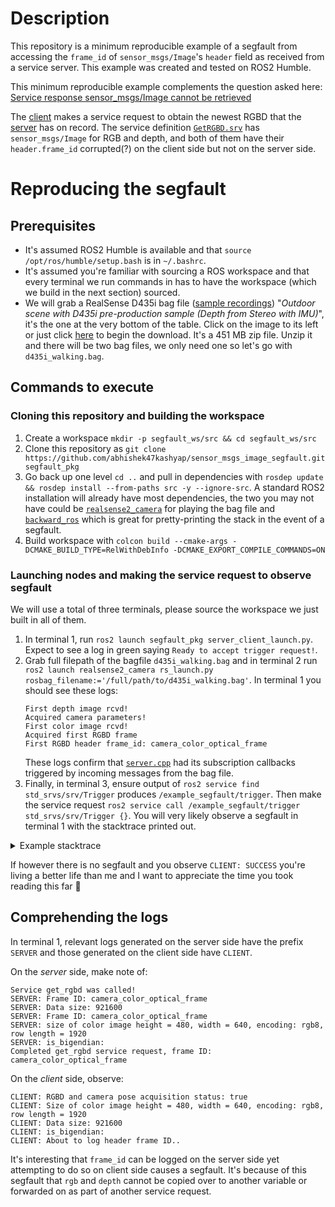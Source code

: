 # Description
This repository is a minimum reproducible example of a segfault from accessing the `frame_id` of `sensor_msgs/Image`'s `header` field as received from a service server. This example was created and tested on ROS2 Humble.

This minimum reproducible example complements the question asked here: [Service response sensor_msgs/Image cannot be retrieved](https://robotics.stackexchange.com/questions/115197/service-response-sensor-msgs-image-cannot-be-retrieved)

The [client](https://github.com/abhishek47kashyap/sensor_msgs_image_segfault/blob/main/src/client.cpp) makes a service request to obtain the newest RGBD that the [server](https://github.com/abhishek47kashyap/sensor_msgs_image_segfault/blob/main/src/server.cpp) has on record. The service definition [`GetRGBD.srv`](https://github.com/abhishek47kashyap/sensor_msgs_image_segfault/blob/main/srv/GetRGBD.srv) has `sensor_msgs/Image` for RGB and depth, and both of them have their `header.frame_id` corrupted(?) on the client side but not on the server side.

# Reproducing the segfault
## Prerequisites
- It's assumed ROS2 Humble is available and that `source /opt/ros/humble/setup.bash` is in `~/.bashrc`.
- It's assumed you're familiar with sourcing a ROS workspace and that every terminal we run commands in has to have the workspace (which we build in the next section) sourced.
- We will grab a RealSense D435i bag file ([sample recordings](https://github.com/IntelRealSense/librealsense/blob/master/doc/sample-data.md#files)) "_Outdoor scene with D435i pre-production sample (Depth from Stereo with IMU)_", it's the one at the very bottom of the table. Click on the image to its left or just click [here](https://librealsense.intel.com/rs-tests/TestData/d435i_sample_data.zip) to begin the download. It's a 451 MB zip file. Unzip it and there will be two bag files, we only need one so let's go with `d435i_walking.bag`.
## Commands to execute
### Cloning this repository and building the workspace
1. Create a workspace `mkdir -p segfault_ws/src && cd segfault_ws/src`
2. Clone this repository as `git clone https://github.com/abhishek47kashyap/sensor_msgs_image_segfault.git segfault_pkg`
3. Go back up one level `cd ..` and pull in dependencies with `rosdep update && rosdep install --from-paths src -y --ignore-src`. A standard ROS2 installation will already have most dependencies, the two you may not have could be [`realsense2_camera`](https://github.com/IntelRealSense/realsense-ros) for playing the bag file and [`backward_ros`](https://github.com/pal-robotics/backward_ros) which is great for pretty-printing the stack in the event of a segfault.
4. Build workspace with `colcon build --cmake-args -DCMAKE_BUILD_TYPE=RelWithDebInfo -DCMAKE_EXPORT_COMPILE_COMMANDS=ON`

### Launching nodes and making the service request to observe segfault
We will use a total of three terminals, please source the workspace we just built in all of them.
1. In terminal 1, run `ros2 launch segfault_pkg server_client_launch.py`. Expect to see a log in green saying `Ready to accept trigger request!`.
2. Grab full filepath of the bagfile `d435i_walking.bag` and in terminal 2 run `ros2 launch realsense2_camera rs_launch.py rosbag_filename:='/full/path/to/d435i_walking.bag'`. In terminal 1 you should see these logs:
   ```
   First depth image rcvd!
   Acquired camera parameters!
   First color image rcvd!
   Acquired first RGBD frame
   First RGBD header frame_id: camera_color_optical_frame
   ```
   These logs confirm that [`server.cpp`](https://github.com/abhishek47kashyap/sensor_msgs_image_segfault/blob/main/src/server.cpp) had its subscription callbacks triggered by incoming messages from the bag file.
3. Finally, in terminal 3, ensure output of `ros2 service find std_srvs/srv/Trigger` produces `/example_segfault/trigger`. Then make the service request `ros2 service call /example_segfault/trigger std_srvs/srv/Trigger {}`. You will very likely observe a segfault in terminal 1 with the stacktrace printed out.

<details>
  <summary>Example stacktrace</summary>

  ```js
[segfault_pkg_node-1] Stack trace (most recent call last) in thread 300863:
[segfault_pkg_node-1] #14   Object "", at 0xffffffffffffffff, in 
[segfault_pkg_node-1] #13   Source "../sysdeps/unix/sysv/linux/x86_64/clone3.S", line 81, in __clone3 [0x79f8d9d2684f]
[segfault_pkg_node-1] #12   Source "./nptl/pthread_create.c", line 442, in start_thread [0x79f8d9c94ac2]
[segfault_pkg_node-1] #11   Object "/usr/lib/x86_64-linux-gnu/libstdc++.so.6.0.30", at 0x79f8da2dc252, in 
[segfault_pkg_node-1] #10   Object "/opt/ros/humble/lib/librclcpp.so", at 0x79f8da0f83b9, in rclcpp::executors::MultiThreadedExecutor::run(unsigned long)
[segfault_pkg_node-1] #9    Object "/opt/ros/humble/lib/librclcpp.so", at 0x79f8da0f1065, in rclcpp::Executor::execute_any_executable(rclcpp::AnyExecutable&)
[segfault_pkg_node-1] #8    Object "/opt/ros/humble/lib/librclcpp.so", at 0x79f8da0f0cf9, in rclcpp::Executor::execute_service(std::shared_ptr<rclcpp::ServiceBase>)
[segfault_pkg_node-1] #7    Object "/opt/ros/humble/lib/librclcpp.so", at 0x79f8da0f3315, in 
[segfault_pkg_node-1] #6    Source "/opt/ros/humble/include/rclcpp/rclcpp/service.hpp", line 473, in handle_request [0x6426901de65d]
[segfault_pkg_node-1]         470:     std::shared_ptr<void> request) override
[segfault_pkg_node-1]         471:   {
[segfault_pkg_node-1]         472:     auto typed_request = std::static_pointer_cast<typename ServiceT::Request>(request);
[segfault_pkg_node-1]       > 473:     auto response = any_callback_.dispatch(this->shared_from_this(), request_header, typed_request);
[segfault_pkg_node-1]         474:     if (response) {
[segfault_pkg_node-1]         475:       send_response(*request_header, *response);
[segfault_pkg_node-1]         476:     }
[segfault_pkg_node-1] #5  | Source "/opt/ros/humble/include/rclcpp/rclcpp/any_service_callback.hpp", line 180, in operator()
[segfault_pkg_node-1]     |   178:       (void)request_header;
[segfault_pkg_node-1]     |   179:       const auto & cb = std::get<SharedPtrCallback>(callback_);
[segfault_pkg_node-1]     | > 180:       cb(std::move(request), response);
[segfault_pkg_node-1]     |   181:     } else if (std::holds_alternative<SharedPtrWithRequestHeaderCallback>(callback_)) {
[segfault_pkg_node-1]     |   182:       const auto & cb = std::get<SharedPtrWithRequestHeaderCallback>(callback_);
[segfault_pkg_node-1]       Source "/usr/include/c++/10/bits/std_function.h", line 622, in dispatch [0x6426901de0b6]
[segfault_pkg_node-1]         619:     {
[segfault_pkg_node-1]         620:       if (_M_empty())
[segfault_pkg_node-1]         621:      __throw_bad_function_call();
[segfault_pkg_node-1]       > 622:       return _M_invoker(_M_functor, std::forward<_ArgTypes>(__args)...);
[segfault_pkg_node-1]         623:     }
[segfault_pkg_node-1]         624: 
[segfault_pkg_node-1]         625: #if __cpp_rtti
[segfault_pkg_node-1] #4  | Source "/usr/include/c++/10/bits/std_function.h", line 291, in __invoke_r<void, std::_Bind<void (GetRGBDClient::*(GetRGBDClient*, std::_Placeholder<1>, std::_Placeholder<2>))(std::shared_ptr<std_srvs::srv::Trigger_Request_<std::allocator<void> > >, std::shared_ptr<std_srvs::srv::Trigger_Response_<std::allocator<void> > >)>&, std::shared_ptr<std_srvs::srv::Trigger_Request_<std::allocator<void> > >, std::shared_ptr<std_srvs::srv::Trigger_Response_<std::allocator<void> > > >
[segfault_pkg_node-1]     |   289:       _M_invoke(const _Any_data& __functor, _ArgTypes&&... __args)
[segfault_pkg_node-1]     |   290:       {
[segfault_pkg_node-1]     | > 291:      return std::__invoke_r<_Res>(*_Base::_M_get_pointer(__functor),
[segfault_pkg_node-1]     |   292:                                   std::forward<_ArgTypes>(__args)...);
[segfault_pkg_node-1]     |   293:       }
[segfault_pkg_node-1]     | Source "/usr/include/c++/10/bits/invoke.h", line 110, in __invoke_impl<void, std::_Bind<void (GetRGBDClient::*(GetRGBDClient*, std::_Placeholder<1>, std::_Placeholder<2>))(std::shared_ptr<std_srvs::srv::Trigger_Request_<std::allocator<void> > >, std::shared_ptr<std_srvs::srv::Trigger_Response_<std::allocator<void> > >)>&, std::shared_ptr<std_srvs::srv::Trigger_Request_<std::allocator<void> > >, std::shared_ptr<std_srvs::srv::Trigger_Response_<std::allocator<void> > > >
[segfault_pkg_node-1]     |   108:       using __tag = typename __result::__invoke_type;
[segfault_pkg_node-1]     |   109:       if constexpr (is_void_v<_Res>)
[segfault_pkg_node-1]     | > 110:      std::__invoke_impl<__type>(__tag{}, std::forward<_Callable>(__fn),
[segfault_pkg_node-1]     |   111:                                    std::forward<_Args>(__args)...);
[segfault_pkg_node-1]     |   112:       else
[segfault_pkg_node-1]     | Source "/usr/include/c++/10/bits/invoke.h", line 60, in operator()<std::shared_ptr<std_srvs::srv::Trigger_Request_<std::allocator<void> > >, std::shared_ptr<std_srvs::srv::Trigger_Response_<std::allocator<void> > > >
[segfault_pkg_node-1]     |    58:     constexpr _Res
[segfault_pkg_node-1]     |    59:     __invoke_impl(__invoke_other, _Fn&& __f, _Args&&... __args)
[segfault_pkg_node-1]     | >  60:     { return std::forward<_Fn>(__f)(std::forward<_Args>(__args)...); }
[segfault_pkg_node-1]     |    61: 
[segfault_pkg_node-1]     |    62:   template<typename _Res, typename _MemFun, typename _Tp, typename... _Args>
[segfault_pkg_node-1]     | Source "/usr/include/c++/10/functional", line 499, in __call<void, std::shared_ptr<std_srvs::srv::Trigger_Request_<std::allocator<void> > >&&, std::shared_ptr<std_srvs::srv::Trigger_Response_<std::allocator<void> > >&&, 0, 1, 2>
[segfault_pkg_node-1]     |   497:      operator()(_Args&&... __args)
[segfault_pkg_node-1]     |   498:      {
[segfault_pkg_node-1]     | > 499:        return this->__call<_Result>(
[segfault_pkg_node-1]     |   500:            std::forward_as_tuple(std::forward<_Args>(__args)...),
[segfault_pkg_node-1]     |   501:            _Bound_indexes());
[segfault_pkg_node-1]     | Source "/usr/include/c++/10/functional", line 416, in __invoke<void (GetRGBDClient::*&)(std::shared_ptr<std_srvs::srv::Trigger_Request_<std::allocator<void> > >, std::shared_ptr<std_srvs::srv::Trigger_Response_<std::allocator<void> > >), GetRGBDClient*&, std::shared_ptr<std_srvs::srv::Trigger_Request_<std::allocator<void> > >, std::shared_ptr<std_srvs::srv::Trigger_Response_<std::allocator<void> > > >
[segfault_pkg_node-1]     |   414:      __call(tuple<_Args...>&& __args, _Index_tuple<_Indexes...>)
[segfault_pkg_node-1]     |   415:      {
[segfault_pkg_node-1]     | > 416:        return std::__invoke(_M_f,
[segfault_pkg_node-1]     |   417:            _Mu<_Bound_args>()(std::get<_Indexes>(_M_bound_args), __args)...
[segfault_pkg_node-1]     |   418:            );
[segfault_pkg_node-1]     | Source "/usr/include/c++/10/bits/invoke.h", line 95, in __invoke_impl<void, void (GetRGBDClient::*&)(std::shared_ptr<std_srvs::srv::Trigger_Request_<std::allocator<void> > >, std::shared_ptr<std_srvs::srv::Trigger_Response_<std::allocator<void> > >), GetRGBDClient*&, std::shared_ptr<std_srvs::srv::Trigger_Request_<std::allocator<void> > >, std::shared_ptr<std_srvs::srv::Trigger_Response_<std::allocator<void> > > >
[segfault_pkg_node-1]     |    93:       using __type = typename __result::type;
[segfault_pkg_node-1]     |    94:       using __tag = typename __result::__invoke_type;
[segfault_pkg_node-1]     | >  95:       return std::__invoke_impl<__type>(__tag{}, std::forward<_Callable>(__fn),
[segfault_pkg_node-1]     |    96:                                    std::forward<_Args>(__args)...);
[segfault_pkg_node-1]     |    97:     }
[segfault_pkg_node-1]       Source "/usr/include/c++/10/bits/invoke.h", line 73, in _M_invoke [0x6426901c0f8b]
[segfault_pkg_node-1]          70:     __invoke_impl(__invoke_memfun_deref, _MemFun&& __f, _Tp&& __t,
[segfault_pkg_node-1]          71:                _Args&&... __args)
[segfault_pkg_node-1]          72:     {
[segfault_pkg_node-1]       >  73:       return ((*std::forward<_Tp>(__t)).*__f)(std::forward<_Args>(__args)...);
[segfault_pkg_node-1]          74:     }
[segfault_pkg_node-1]          75: 
[segfault_pkg_node-1]          76:   template<typename _Res, typename _MemPtr, typename _Tp>
[segfault_pkg_node-1] #3  | Source "/home/abhishek/Code/random/frame_id_segfault_ws/src/segfault_pkg/src/client.cpp", line 75, in operator<< <char, std::char_traits<char>, std::allocator<char> >
[segfault_pkg_node-1]     |    73:             RCLCPP_INFO_STREAM(logger_, "CLIENT: is_bigendian: " << response->rgb.is_bigendian);
[segfault_pkg_node-1]     |    74:             RCLCPP_INFO(logger_, "CLIENT: About to log header frame ID..");
[segfault_pkg_node-1]     | >  75:             RCLCPP_INFO_STREAM(logger_, "CLIENT: header frame ID: " << response->rgb.header.frame_id);  // <- segfaults
[segfault_pkg_node-1]     |    76:             const sensor_msgs::msg::Image rgb_img = response->rgb;
[segfault_pkg_node-1]     |    77:             RCLCPP_INFO(logger_, "CLIENT: SUCCESS");
[segfault_pkg_node-1]       Source "/usr/include/c++/10/bits/basic_string.h", line 6485, in callbackTrigger [0x6426901cd166]
[segfault_pkg_node-1]        6482:     {
[segfault_pkg_node-1]        6483:       // _GLIBCXX_RESOLVE_LIB_DEFECTS
[segfault_pkg_node-1]        6484:       // 586. string inserter not a formatted function
[segfault_pkg_node-1]       >6485:       return __ostream_insert(__os, __str.data(), __str.size());
[segfault_pkg_node-1]        6486:     }
[segfault_pkg_node-1]        6487: 
[segfault_pkg_node-1]        6488:   /**
[segfault_pkg_node-1] #2    Object "/usr/lib/x86_64-linux-gnu/libstdc++.so.6.0.30", at 0x79f8da33cb64, in std::basic_ostream<char, std::char_traits<char> >& std::__ostream_insert<char, std::char_traits<char> >(std::basic_ostream<char, std::char_traits<char> >&, char const*, long)
[segfault_pkg_node-1] #1    Object "/usr/lib/x86_64-linux-gnu/libstdc++.so.6.0.30", at 0x79f8da34a8ad, in std::basic_streambuf<char, std::char_traits<char> >::xsputn(char const*, long)
[segfault_pkg_node-1] #0    Source "../sysdeps/x86_64/multiarch/memmove-vec-unaligned-erms.S", line 394, in __memmove_avx512_unaligned_erms [0x79f8d9da6840]
[segfault_pkg_node-1] Segmentation fault (Signal sent by the kernel [(nil)])
[ERROR] [segfault_pkg_node-1]: process has died [pid 300838, exit code -11, cmd '/home/abhishek/Code/random/frame_id_segfault_ws/install/segfault_pkg/lib/segfault_pkg/segfault_pkg_node --ros-args -r __ns:=/example_segfault'].
  ```
</details>

If however there is no segfault and you observe `CLIENT: SUCCESS` you're living a better life than me and I want to appreciate the time you took reading this far 🙂

## Comprehending the logs
In terminal 1, relevant logs generated on the server side have the prefix `SERVER` and those generated on the client side have `CLIENT`.

On the _server_ side, make note of:
```
Service get_rgbd was called!
SERVER: Frame ID: camera_color_optical_frame
SERVER: Data size: 921600
SERVER: Frame ID: camera_color_optical_frame
SERVER: size of color image height = 480, width = 640, encoding: rgb8, row length = 1920
SERVER: is_bigendian:
Completed get_rgbd service request, frame ID: camera_color_optical_frame
```

On the _client_ side, observe:
```
CLIENT: RGBD and camera pose acquisition status: true
CLIENT: Size of color image height = 480, width = 640, encoding: rgb8, row length = 1920
CLIENT: Data size: 921600
CLIENT: is_bigendian:
CLIENT: About to log header frame ID..
```

It's interesting that `frame_id` can be logged on the server side yet attempting to do so on client side causes a segfault. It's because of this segfault that `rgb` and `depth` cannot be copied over to another variable or forwarded on as part of another service request.

